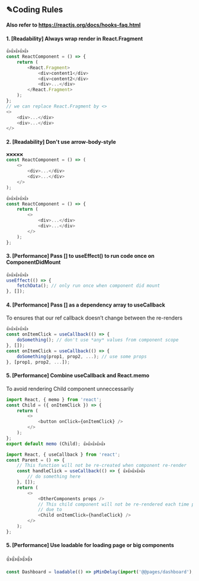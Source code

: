 ## ✎Coding Rules

#### Also refer to https://reactjs.org/docs/hooks-faq.html

#### 1. [Readability] Always wrap render in React.Fragment
```javascript
👍👍👍👍👍
const ReactComponent = () => {
    return (
        <React.Fragment>
            <div>content1</div>
            <div>content2</div>
            <div>...</div>
        </React.Fragment>
    );
};
// we can replace React.Fragment by <>
<>
    <div>...</div>
    <div>...</div>
</>
```

#### 2. [Readability] Don't use arrow-body-style
```javascript
❌❌❌❌❌
const ReactComponent = () => (
    <>
        <div>...</div>
        <div>...</div>
    </>
);

👍👍👍👍👍
const ReactComponent = () => {
    return (
        <>
            <div>...</div>
            <div>...</div>
        </>
    );
};
```

#### 3. [Performance] Pass [] to useEffect() to run code once on ComponentDidMount
```javascript
👍👍👍👍👍
useEffect(() => {
    fetchData(); // only run once when component did mount
}, []);
```

#### 4. [Performance] Pass [] as a dependency array to useCallback
To ensures that our ref callback doesn’t change between the re-renders
```javascript
👍👍👍👍👍
const onItemClick = useCallback(() => {
    doSomething(); // don't use *any* values from component scope
}, []);
const onItemClick = useCallback(() => {
    doSomething(prop1, prop2, ...); // use some props
}, [prop1, prop2, ...]);
```

#### 5. [Performance] Combine useCallback and React.memo
To avoid rendering Child component unneccessarily
```javascript
import React, { memo } from 'react';
const Child = ({ onItemClick }) => {
    return (
        <>
            <button onClick={onItemClick} />
        </>
    );
};
export default memo (Child); 👍👍👍👍👍

import React, { useCallback } from 'react';
const Parent = () => {
    // This function will not be re-created when component re-render
    const handleClick = useCallback(() => { 👍👍👍👍👍
        // do something here
    }, []);
    return (
        <>
            <OtherComponents props />
            // This child component will not be re-rendered each time parent is renderer
            // due to
            <Child onItemClick={handleClick} />
        </>
    );
};
```

#### 5. [Performance] Use loadable for loading page or big components
👍👍👍👍👍
```javascript
const Dashboard = loadable(() => pMinDelay(import('@@pages/dashboard'), DELAY));
```


